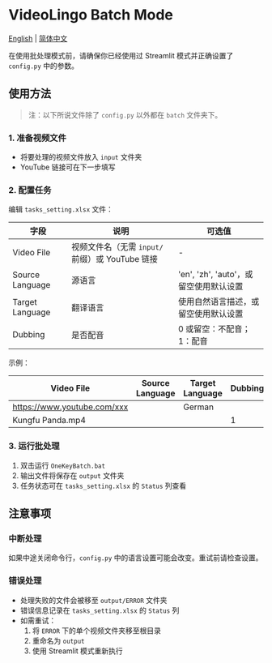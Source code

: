 # VideoLingo Batch Mode

[English](./README.md) | [简体中文](./README.zh.md)

在使用批处理模式前，请确保你已经使用过 Streamlit 模式并正确设置了 `config.py` 中的参数。

## 使用方法

> 注：以下所说文件除了 `config.py` 以外都在 `batch` 文件夹下。

### 1. 准备视频文件

- 将要处理的视频文件放入 `input` 文件夹
- YouTube 链接可在下一步填写

### 2. 配置任务

编辑 `tasks_setting.xlsx` 文件：

| 字段 | 说明 | 可选值 |
|------|------|--------|
| Video File | 视频文件名（无需 `input/` 前缀）或 YouTube 链接 | - |
| Source Language | 源语言 | 'en', 'zh', 'auto'，或留空使用默认设置 |
| Target Language | 翻译语言 | 使用自然语言描述，或留空使用默认设置 |
| Dubbing | 是否配音 | 0 或留空：不配音；1：配音 |

示例：

| Video File | Source Language | Target Language | Dubbing |
|------------|-----------------|-----------------|---------|
| https://www.youtube.com/xxx | | German | |
| Kungfu Panda.mp4 | |  | 1 |

### 3. 运行批处理

1. 双击运行 `OneKeyBatch.bat`
2. 输出文件将保存在 `output` 文件夹
3. 任务状态可在 `tasks_setting.xlsx` 的 `Status` 列查看

## 注意事项

### 中断处理

如果中途关闭命令行，`config.py` 中的语言设置可能会改变。重试前请检查设置。

### 错误处理

- 处理失败的文件会被移至 `output/ERROR` 文件夹
- 错误信息记录在 `tasks_setting.xlsx` 的 `Status` 列
- 如需重试：
  1. 将 `ERROR` 下的单个视频文件夹移至根目录
  2. 重命名为 `output`
  3. 使用 Streamlit 模式重新执行
